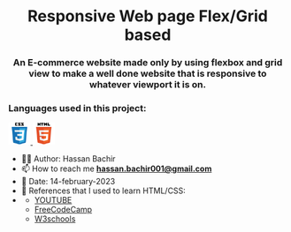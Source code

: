 <h1 align="center">Responsive Web page Flex/Grid based</h1>
<h3 align="center">An E-commerce website made only by using flexbox and grid view to make a well done website that is responsive to whatever viewport it is on. </h3>

<h3 align="left">Languages used in this project:</h3>
<p align="left"> <a href="https://www.w3schools.com/css/" target="_blank" rel="noreferrer"> <img src="https://raw.githubusercontent.com/devicons/devicon/master/icons/css3/css3-original-wordmark.svg" alt="css3" width="40" height="40"/> </a> <a href="https://www.w3.org/html/" target="_blank" rel="noreferrer"> <img src="https://raw.githubusercontent.com/devicons/devicon/master/icons/html5/html5-original-wordmark.svg" alt="html5" width="40" height="40"/> </a> </p>


- 👨‍💻 Author: Hassan Bachir
- 📫 How to reach me **hassan.bachir001@gmail.com**
- 🌱 Date: 14-february-2023
- 📝 References that I used to learn HTML/CSS:
- <ul><li><a href="https://www.youtube.com/watch?v=G-EGDH50hGE">YOUTUBE</a>
  </li>
  <li><a href="https://www.freecodecamp.org/" >FreeCodeCamp</a></li>
  <li><a href="https://www.w3schools.com/">W3schools</a></li>
  </ul>


